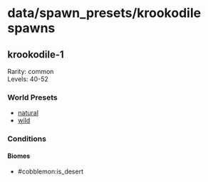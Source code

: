 # data/spawn_presets/krookodile spawns  
  
## krookodile-1  
Rarity: common  
Levels: 40-52  
  
### World Presets  
* [natural](/data/world_presets/natural.md)  
* [wild](/data/world_presets/wild.md)  
  
### Conditions  
  
#### Biomes  
  * #cobblemon:is_desert
  
